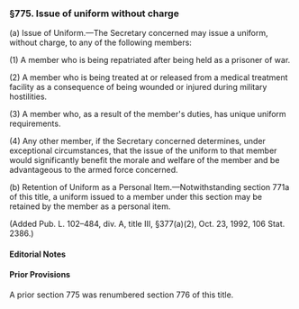### §775. Issue of uniform without charge ###

(a) Issue of Uniform.—The Secretary concerned may issue a uniform, without charge, to any of the following members:

(1) A member who is being repatriated after being held as a prisoner of war.

(2) A member who is being treated at or released from a medical treatment facility as a consequence of being wounded or injured during military hostilities.

(3) A member who, as a result of the member's duties, has unique uniform requirements.

(4) Any other member, if the Secretary concerned determines, under exceptional circumstances, that the issue of the uniform to that member would significantly benefit the morale and welfare of the member and be advantageous to the armed force concerned.

(b) Retention of Uniform as a Personal Item.—Notwithstanding section 771a of this title, a uniform issued to a member under this section may be retained by the member as a personal item.

(Added Pub. L. 102–484, div. A, title III, §377(a)(2), Oct. 23, 1992, 106 Stat. 2386.)

#### **Editorial Notes** ####

#### Prior Provisions ####

A prior section 775 was renumbered section 776 of this title.